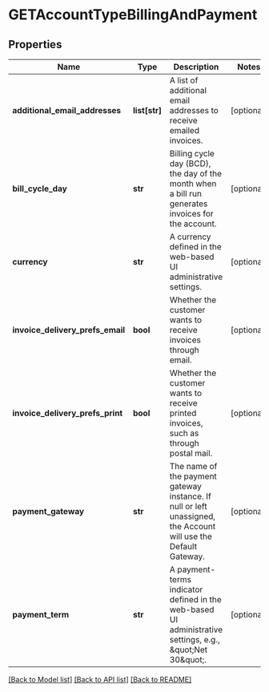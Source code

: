 # GETAccountTypeBillingAndPayment

## Properties
Name | Type | Description | Notes
------------ | ------------- | ------------- | -------------
**additional_email_addresses** | **list[str]** | A list of additional email addresses to receive emailed invoices.  | [optional] 
**bill_cycle_day** | **str** | Billing cycle day (BCD), the day of the month when a bill run generates invoices for the account.  | [optional] 
**currency** | **str** | A currency defined in the web-based UI administrative settings.  | [optional] 
**invoice_delivery_prefs_email** | **bool** | Whether the customer wants to receive invoices through email.   | [optional] 
**invoice_delivery_prefs_print** | **bool** | Whether the customer wants to receive printed invoices, such as through postal mail.  | [optional] 
**payment_gateway** | **str** | The name of the payment gateway instance. If null or left unassigned, the Account will use the Default Gateway.  | [optional] 
**payment_term** | **str** | A payment-terms indicator defined in the web-based UI administrative settings, e.g., \&quot;Net 30\&quot;.  | [optional] 

[[Back to Model list]](../README.md#documentation-for-models) [[Back to API list]](../README.md#documentation-for-api-endpoints) [[Back to README]](../README.md)


